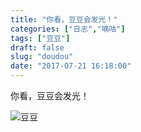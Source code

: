 ```yaml
---
title: "你看，豆豆会发光！"
categories: ["日志","嘀咕"]
tags: ["豆豆"]
draft: false
slug: "doudou"
date: "2017-07-21 16:18:00"
---
```


你看，豆豆会发光！

![豆豆](https://images.eallion.com/images/2017/07/21/1995709596.jpg!hugo.webp)
